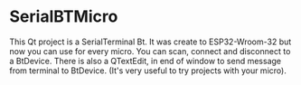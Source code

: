 # SerialBTMicro

This Qt project is a SerialTerminal Bt.
It was create to ESP32-Wroom-32 but now you can use for every micro.
You can scan, connect and disconnect to a BtDevice.
There is also a QTextEdit, in end of window to send message from terminal to BtDevice. (It's very useful to try projects with your micro).
